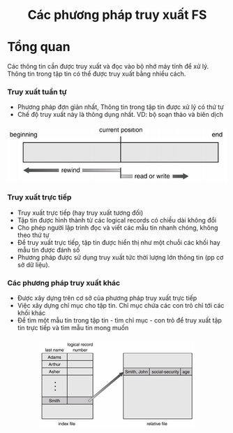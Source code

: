 <h1 align="center">Các phương pháp truy xuất FS</h1>

# Tổng quan

Các thông tin cần được truy xuất và đọc vào bộ nhớ máy tính để xử lý. Thông tin trong tập tin có thể được truy xuất bằng nhiều cách.

### Truy xuất tuần tự
- Phương pháp đơn giản nhất, Thông tin trong tập tin được xử lý có thứ tự
- Chế độ truy xuất này là thông dụng nhất. VD: bộ soạn thảo và biên dịch
<h3 align="center"><img src="../../03-Images/document/10.png"></h3>

### Truy xuất trực tiếp

- Truy xuất trực tiếp (hay truy xuất tương đối)
- Tập tin được hình thành từ các logical records có chiều dài không đổi
- Cho phép người lập trình đọc và viết các mẫu tin nhanh chóng, không theo thứ tự
- Để truy xuất trực tiếp, tập tin được hiển thị như một chuỗi các khối hay mẫu tin được đánh số
- Phương pháp được sử dụng truy xuất tức thời lượng lớn thông tin (pp cơ sở dữ liệu).

### Các phương pháp truy xuất khác

- Được xây dựng trên cơ sở của phương pháp truy xuất trực tiếp
- Việc xây dựng chỉ mục cho tập tin. Chỉ mục chứa các con trỏ chỉ tới các khối khác
- Để tìm một mẫu tin trong tập tin - tìm chỉ mục - con trỏ để truy xuất tập tin trực tiếp và tìm mẫu tin mong muốn
<h3 align="center"><img src="../../03-Images/document/11.png"></h3>